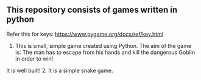 

## This repository consists of games written in python

Refer this for keys: https://www.pygame.org/docs/ref/key.html

1. This is small, simple game created using Python. The aim of the game is: The man has to escape from his hands and kill the dangerous Goblin in order to win!

It is well built!
2. It is a simple snake game. 
